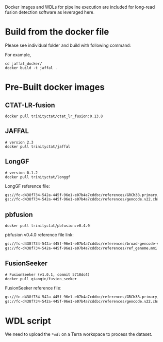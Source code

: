 Docker images and WDLs for pipeline execution are included for long-read fusion detection software as leveraged here.

# Build from the docker file

Please see individual folder and build with following command:

For example,
``` {bash}
cd jaffal_docker/
docker build -t jaffal .
```

# Pre-Built docker images

## CTAT-LR-fusion

```{bash}
docker pull trinityctat/ctat_lr_fusion:0.13.0
```

## JAFFAL

```{bash}
# version 2.3
docker pull trinityctat/jaffal
```

## LongGF

```{bash}
# version 0.1.2
docker pull trinityctat/longgf
```

LongGF reference file:

```sh
gs://fc-d438f734-542a-445f-96e1-e07b4a7cddbc/references/GRCh38.primary_assembly.genome.fa
gs://fc-d438f734-542a-445f-96e1-e07b4a7cddbc/references/gencode.v22.chr_patch_hapl_scaff.annotation.gtf
```

## pbfusion

``` {bash}
docker pull trinityctat/pbfusion:v0.4.0
```

pbfusion v0.4.0 reference file link:

```sh
gs://fc-d438f734-542a-445f-96e1-e07b4a7cddbc/references/broad-gencode-v22.v0.4.0.gtf.bin
gs://fc-d438f734-542a-445f-96e1-e07b4a7cddbc/references/ref_genome.mmi
```

## FusionSeeker

``` {bash}
# FusionSeeker (v1.0.1, commit 5710dc4)
docker pull qianqin/fusion_seeker
```

FusionSeeker reference file:

```sh
gs://fc-d438f734-542a-445f-96e1-e07b4a7cddbc/references/GRCh38.primary_assembly.genome.fa
gs://fc-d438f734-542a-445f-96e1-e07b4a7cddbc/references/gencode.v22.chr_patch_hapl_scaff.annotation.gtf
```

# WDL script

We need to upload the `*wdl` on a Terra workspace to process the dataset.
